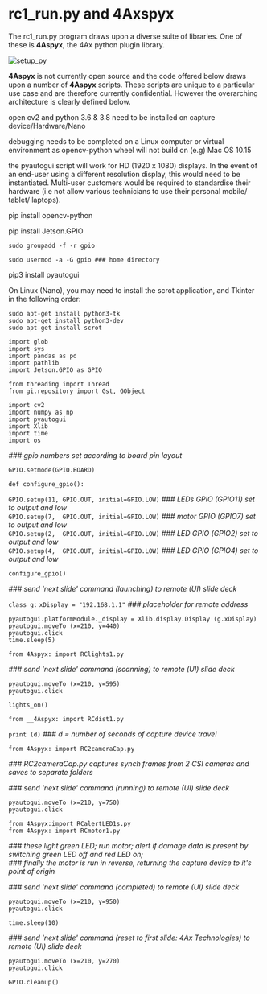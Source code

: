 # rc1_run.py  and 4Axspyx

The rc1_run.py program draws upon a diverse suite of libraries. One of these is __4Aspyx__, the 4Ax python plugin library.

![setup_py](https://github.com/4Ax-Technologies/capture_device1/assets/90104815/9bc596a8-26a0-41f8-a0e9-54042acf629c)


__4Aspyx__ is not currently open source and the code offered below draws upon a number of __4Aspyx__ scripts. These scripts are unique to a particular use case and are therefore
currently confidential. However the overarching architecture is clearly defined below.


open cv2 and python 3.6 & 3.8 need to be installed on capture device/Hardware/Nano

debugging needs to be completed on a Linux computer or virtual environment as opencv-python wheel will not build on (e.g) Mac OS 10.15

the pyautogui script will work for HD (1920 x 1080) displays. In the event of an end-user using a different resolution display, this would need to be instantiated. Multi-user customers would be required to standardise their hardware (i.e not allow various technicians to use their personal mobile/ tablet/ laptops).    

pip install opencv-python

pip install Jetson.GPIO

	sudo groupadd -f -r gpio
 
	sudo usermod -a -G gpio ### home directory
 
pip3 install pyautogui	

On Linux (Nano), you may need to install the scrot application, and Tkinter in the following order:

	sudo apt-get install python3-tk     
	sudo apt-get install python3-dev  
	sudo apt-get install scrot  
	
`import glob`	  
`import sys`	  
`import pandas as pd`  
`import pathlib`  
`import Jetson.GPIO as GPIO` 

`from threading import Thread`  
`from gi.repository import Gst, GObject`

`import cv2`  
`import numpy as np`  
`import pyautogui`  
`import Xlib`  
`import time`  
`import os`

_### gpio numbers set according to board pin layout_  

`GPIO.setmode(GPIO.BOARD)`			

`def configure_gpio():`
  
`GPIO.setup(11, GPIO.OUT, initial=GPIO.LOW)`	_### LEDs GPIO  (GPIO11) set to output and low_  
`GPIO.setup(7,  GPIO.OUT, initial=GPIO.LOW)`	_### motor GPIO (GPIO7) set to output and low_  
`GPIO.setup(2,  GPIO.OUT, initial=GPIO.LOW)`	_### LED GPIO (GPIO2) set to output and low_  
`GPIO.setup(4,  GPIO.OUT, initial=GPIO.LOW)`	_### LED GPIO (GPIO4) set to output and low_

`configure_gpio()`  

_### send 'next slide' command (launching) to remote (UI) slide deck_ 

`class g:`
`xDisplay = "192.168.1.1"`	_### placeholder for remote address_

`pyautogui.platformModule._display = Xlib.display.Display (g.xDisplay)`  
`pyautogui.moveTo (x=210, y=440)`  
`pyautogui.click`  
`time.sleep(5)`

`from 4Aspyx: import RClights1.py`  

_### send 'next slide' command (scanning) to remote (UI) slide deck_

`pyautogui.moveTo (x=210, y=595)`  
`pyautogui.click`  

`lights_on()`

`from __4Aspyx: import RCdist1.py`  

`print (d)`			_### d = number of seconds of capture device travel_

`from 4Aspyx: import RC2cameraCap.py`

_### RC2cameraCap.py captures synch frames from 2 CSI cameras and saves to separate folders_  

_### send 'next slide' command (running) to remote (UI) slide deck_  

`pyautogui.moveTo (x=210, y=750)`  
`pyautogui.click`  

`from 4Aspyx:import RCalertLED1s.py`  
`from 4Aspyx: import RCmotor1.py`  

_### these light green LED; run motor; alert if damage data is present by switching green LED off and red LED on;_  
_### finally the motor is run in reverse, returning the capture device to it's point of origin_  

_### send 'next slide' command (completed) to remote (UI) slide deck_  

`pyautogui.moveTo (x=210, y=950)`  
`pyautogui.click`  

`time.sleep(10)`  

_### send 'next slide' command (reset to first slide: 4Ax Technologies) to remote (UI) slide deck_ 

`pyautogui.moveTo (x=210, y=270)`  
`pyautogui.click`


`GPIO.cleanup()`



